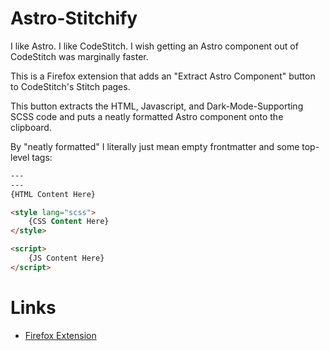 # Astro-Stitchify

I like Astro. I like CodeStitch. I wish getting an Astro component out of CodeStitch was marginally faster.

This is a Firefox extension that adds an "Extract Astro Component" button to CodeStitch's Stitch pages.

This button extracts the HTML, Javascript, and Dark-Mode-Supporting SCSS code and puts a neatly formatted Astro component onto the clipboard.

By "neatly formatted" I literally just mean empty frontmatter and some top-level tags:
```html
---
---
{HTML Content Here}

<style lang="scss">
    {CSS Content Here}
</style>

<script>
    {JS Content Here}
</script>
```

# Links
- [Firefox Extension](https://addons.mozilla.org/en-US/firefox/addon/astrostitchify/)
